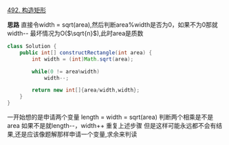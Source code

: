 [492. 构造矩形](https://leetcode-cn.com/problems/construct-the-rectangle/)

**思路**
直接令width = sqrt(area),然后判断area%width是否为0，如果不为0那就width--
最坏情况为O($\sqrt{n}$),此时area是质数

```java
class Solution {
    public int[] constructRectangle(int area) {
        int width = (int)Math.sqrt(area);

        while(0 != area%width)
            width--;

        return new int[]{area/width,width};
    }
}
```

一开始想的是申请两个变量 length = width = sqrt(area) 
判断两个相乘是不是area
如果不是就length--，width++
重复上述步骤
但是这样可能永远都不会有结果,还是应该像题解那样申请一个变量,求余来判读